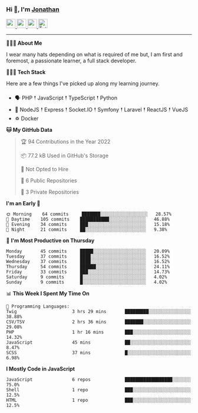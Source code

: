 ### Hi 👋, I'm [Jonathan](https://jonathan-d.ch) 

<p>
  <a href="https://www.twitter.com/redkill2108">
    <img src="https://img.shields.io/badge/twitter-%231DA1F2.svg?&style=for-the-badge&logo=twitter&logoColor=white" height=25>
  </a>
  <a href="https://www.linkedin.com/in/jdebetaz">
    <img src="https://img.shields.io/badge/linkedin-%230077B5.svg?&style=for-the-badge&logo=linkedin&logoColor=white" height=25>
  </a>
  <a href="https://www.instagram.com/jdebetaz/">
    <img src="https://img.shields.io/badge/instagram-%23E4405F.svg?&style=for-the-badge&logo=instagram&logoColor=white" height=25>
  </a>
  <a href="https://wakatime.com/@5c95ead1-71ee-4ecc-9a32-6c2b293dd432">
    <img src="https://wakatime.com/badge/user/5c95ead1-71ee-4ecc-9a32-6c2b293dd432.svg?style=for-the-badge" height=25 alt="Total time coded since Aug 23 2019" />
  </a>
</p>

-------

**🙋🏻‍♂️ About Me** 

<p>I wear many hats depending on what is required of me but, I am first and foremost, a passionate learner, a full stack developer.</p>

**👨🏻‍💻 Tech Stack** 

<p>Here are a few things I've picked up along my learning journey.</p>

- 🗣 PHP 𒑰 JavaScript 𒑰 TypeScript 𒑰 Python
- 🎒 NodeJS 𒑰 Express 𒑰 Socket.IO 𒑰 Symfony 𒑰 Laravel 𒑰 ReactJS 𒑰 VueJS
- ♽ Docker

<!--START_SECTION:waka-->
**🐱 My GitHub Data** 

> 🏆 94 Contributions in the Year 2022
 > 
> 📦 77.2 kB Used in GitHub's Storage 
 > 
> 🚫 Not Opted to Hire
 > 
> 📜 6 Public Repositories 
 > 
> 🔑 3 Private Repositories  
 > 
**I'm an Early 🐤** 

```text
🌞 Morning    64 commits     ███████░░░░░░░░░░░░░░░░░░   28.57% 
🌆 Daytime    105 commits    ███████████░░░░░░░░░░░░░░   46.88% 
🌃 Evening    34 commits     ███░░░░░░░░░░░░░░░░░░░░░░   15.18% 
🌙 Night      21 commits     ██░░░░░░░░░░░░░░░░░░░░░░░   9.38%

```
📅 **I'm Most Productive on Thursday** 

```text
Monday       45 commits     █████░░░░░░░░░░░░░░░░░░░░   20.09% 
Tuesday      37 commits     ████░░░░░░░░░░░░░░░░░░░░░   16.52% 
Wednesday    37 commits     ████░░░░░░░░░░░░░░░░░░░░░   16.52% 
Thursday     54 commits     ██████░░░░░░░░░░░░░░░░░░░   24.11% 
Friday       33 commits     ███░░░░░░░░░░░░░░░░░░░░░░   14.73% 
Saturday     9 commits      █░░░░░░░░░░░░░░░░░░░░░░░░   4.02% 
Sunday       9 commits      █░░░░░░░░░░░░░░░░░░░░░░░░   4.02%

```


📊 **This Week I Spent My Time On** 

```text
💬 Programming Languages: 
Twig                     3 hrs 29 mins       █████████░░░░░░░░░░░░░░░░   38.88% 
CSV/TSV                  2 hrs 36 mins       ███████░░░░░░░░░░░░░░░░░░   29.08% 
PHP                      1 hr 16 mins        ███░░░░░░░░░░░░░░░░░░░░░░   14.32% 
JavaScript               45 mins             ██░░░░░░░░░░░░░░░░░░░░░░░   8.47% 
SCSS                     37 mins             █░░░░░░░░░░░░░░░░░░░░░░░░   6.98%

```

**I Mostly Code in JavaScript** 

```text
JavaScript               6 repos             ██████████████████░░░░░░░   75.0% 
Shell                    1 repo              ███░░░░░░░░░░░░░░░░░░░░░░   12.5% 
HTML                     1 repo              ███░░░░░░░░░░░░░░░░░░░░░░   12.5%

```



<!--END_SECTION:waka-->
